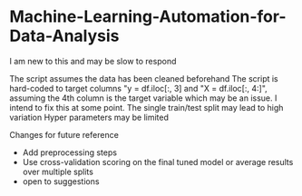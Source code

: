 # Machine-Learning-Automation-for-Data-Analysis
I am new to this and may be slow to respond

The script assumes the data has been cleaned beforehand
The script is hard-coded to target columns "y = df.iloc[:, 3] and "X = df.iloc[:, 4:]", assuming the 4th column is the target variable which may be an issue. I intend to fix this at some point.
The single train/test split may lead to high variation
Hyper parameters may be limited

Changes for future reference
- Add preprocessing steps
- Use cross-validation scoring on the final tuned model or average results over multiple splits
- open to suggestions
